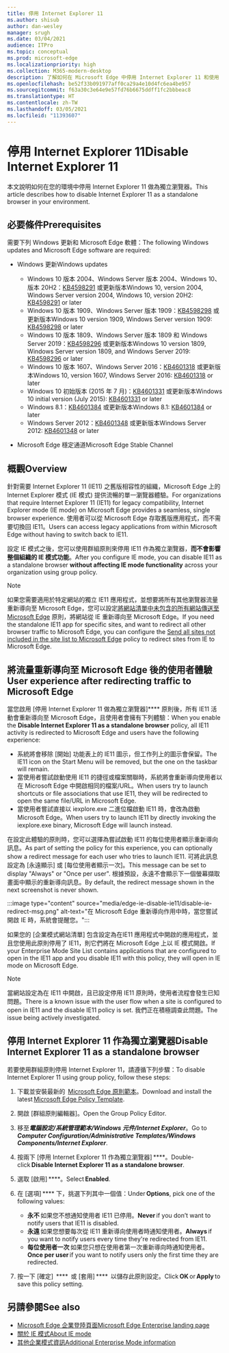 ```yaml
---
title: 停用 Internet Explorer 11
ms.author: shisub
author: dan-wesley
manager: srugh
ms.date: 03/04/2021
audience: ITPro
ms.topic: conceptual
ms.prod: microsoft-edge
ms.localizationpriority: high
ms.collection: M365-modern-desktop
description: 了解如何在 Microsoft Edge 中停用 Internet Explorer 11 和使用 Internet Explorer 模式。
ms.openlocfilehash: be52f33b091977aff0ca29a4e10d4fc6ea4be957
ms.sourcegitcommit: f63a30c3e64e9e57fd76b6675ddff1fc2bbbeac8
ms.translationtype: HT
ms.contentlocale: zh-TW
ms.lasthandoff: 03/05/2021
ms.locfileid: "11393607"
---
```

# <a name="disable-internet-explorer-11"></a><span data-ttu-id="e1e7d-103">停用 Internet Explorer 11</span><span class="sxs-lookup"><span data-stu-id="e1e7d-103">Disable Internet Explorer 11</span></span>

<span data-ttu-id="e1e7d-104">本文說明如何在您的環境中停用 Internet Explorer 11 做為獨立瀏覽器。</span><span class="sxs-lookup"><span data-stu-id="e1e7d-104">This article describes how to disable Internet Explorer 11 as a standalone browser in your environment.</span></span>

## <a name="prerequisites"></a><span data-ttu-id="e1e7d-105">必要條件</span><span class="sxs-lookup"><span data-stu-id="e1e7d-105">Prerequisites</span></span>

<span data-ttu-id="e1e7d-106">需要下列 Windows 更新和 Microsoft Edge 軟體：</span><span class="sxs-lookup"><span data-stu-id="e1e7d-106">The following Windows updates and Microsoft Edge software are required:</span></span>

- <span data-ttu-id="e1e7d-107">Windows 更新</span><span class="sxs-lookup"><span data-stu-id="e1e7d-107">Windows updates</span></span>

  - <span data-ttu-id="e1e7d-108">Windows 10 版本 2004、Windows Server 版本 2004、Windows 10、版本 20H2：[KB4598291](https://support.microsoft.com/topic/february-2-2021-kb4598291-os-builds-19041-789-and-19042-789-preview-6a766199-a4f1-616e-1f5c-58bdc3ca5e3b) 或更新版本</span><span class="sxs-lookup"><span data-stu-id="e1e7d-108">Windows 10, version 2004, Windows Server version 2004, Windows 10, version 20H2: [KB4598291](https://support.microsoft.com/topic/february-2-2021-kb4598291-os-builds-19041-789-and-19042-789-preview-6a766199-a4f1-616e-1f5c-58bdc3ca5e3b) or later</span></span>
  - <span data-ttu-id="e1e7d-109">Windows 10 版本 1909、Windows Server 版本 1909：[KB4598298](https://support.microsoft.com/topic/january-21-2021-kb4598298-os-build-18363-1350-preview-02dfd9ba-91a2-1b82-dede-42f288c02511) 或更新版本</span><span class="sxs-lookup"><span data-stu-id="e1e7d-109">Windows 10 version 1909, Windows Server version 1909: [KB4598298](https://support.microsoft.com/topic/january-21-2021-kb4598298-os-build-18363-1350-preview-02dfd9ba-91a2-1b82-dede-42f288c02511) or later</span></span>
  - <span data-ttu-id="e1e7d-110">Windows 10 版本 1809、Windows Server 版本 1809 和 Windows Server 2019：[KB4598296](https://support.microsoft.com/topic/january-21-2021-kb4598296-os-build-17763-1728-preview-4c0931ff-45b7-ff59-5e00-c03b5afb363d) 或更新版本</span><span class="sxs-lookup"><span data-stu-id="e1e7d-110">Windows 10 version 1809, Windows Server version 1809, and Windows Server 2019: [KB4598296](https://support.microsoft.com/topic/january-21-2021-kb4598296-os-build-17763-1728-preview-4c0931ff-45b7-ff59-5e00-c03b5afb363d) or later</span></span>
  - <span data-ttu-id="e1e7d-111">Windows 10 版本 1607、Windows Server 2016：[KB4601318](https://support.microsoft.com/topic/february-9-2021-kb4601318-os-build-14393-4225-c5e3de6c-e3e6-ffb5-6197-48b9ce16446e) 或更新版本</span><span class="sxs-lookup"><span data-stu-id="e1e7d-111">Windows 10, version 1607, Windows Server 2016: [KB4601318](https://support.microsoft.com/topic/february-9-2021-kb4601318-os-build-14393-4225-c5e3de6c-e3e6-ffb5-6197-48b9ce16446e) or later</span></span>
   - <span data-ttu-id="e1e7d-112">Windows 10 初始版本 (2015 年 7 月)：[KB4601331](https://support.microsoft.com/office/february-9-2021%e2%80%94kb4601331-os-build-10240-18842-6227d078-fef3-8d67-27e0-1882e6cb79ff?ui=en-US&rs=en-US&ad=US) 或更新版本</span><span class="sxs-lookup"><span data-stu-id="e1e7d-112">Windows 10 initial version (July 2015): [KB4601331](https://support.microsoft.com/office/february-9-2021%e2%80%94kb4601331-os-build-10240-18842-6227d078-fef3-8d67-27e0-1882e6cb79ff?ui=en-US&rs=en-US&ad=US) or later</span></span>
  - <span data-ttu-id="e1e7d-113">Windows 8.1：[KB4601384](https://support.microsoft.com/topic/february-9-2021-kb4601384-monthly-rollup-16bdbb75-dd4b-2910-abc5-7891c9756b96) 或更新版本</span><span class="sxs-lookup"><span data-stu-id="e1e7d-113">Windows 8.1: [KB4601384](https://support.microsoft.com/topic/february-9-2021-kb4601384-monthly-rollup-16bdbb75-dd4b-2910-abc5-7891c9756b96) or later</span></span>
  - <span data-ttu-id="e1e7d-114">Windows Server 2012：[KB4601348](https://support.microsoft.com/topic/february-9-2021-kb4601348-monthly-rollup-2c338c0c-73d6-fb80-cc91-f1a86e80db0c) 或更新版本</span><span class="sxs-lookup"><span data-stu-id="e1e7d-114">Windows Server 2012: [KB4601348](https://support.microsoft.com/topic/february-9-2021-kb4601348-monthly-rollup-2c338c0c-73d6-fb80-cc91-f1a86e80db0c) or later</span></span>
  
- <span data-ttu-id="e1e7d-115">Microsoft Edge 穩定通道</span><span class="sxs-lookup"><span data-stu-id="e1e7d-115">Microsoft Edge Stable Channel</span></span>


## <a name="overview"></a><span data-ttu-id="e1e7d-116">概觀</span><span class="sxs-lookup"><span data-stu-id="e1e7d-116">Overview</span></span>

<span data-ttu-id="e1e7d-117">針對需要 Internet Explorer 11 (IE11) 之舊版相容性的組織，Microsoft Edge 上的 Internet Explorer 模式 (IE 模式) 提供流暢的單一瀏覽器體驗。</span><span class="sxs-lookup"><span data-stu-id="e1e7d-117">For organizations that require Internet Explorer 11 (IE11) for legacy compatibility, Internet Explorer mode (IE mode) on Microsoft Edge provides a seamless, single browser experience.</span></span> <span data-ttu-id="e1e7d-118">使用者可以從 Microsoft Edge 存取舊版應用程式，而不需要切換回 IE11。</span><span class="sxs-lookup"><span data-stu-id="e1e7d-118">Users can access legacy applications from within Microsoft Edge without having to switch back to IE11.</span></span>

<span data-ttu-id="e1e7d-119">設定 IE 模式之後，您可以使用群組原則來停用 IE11 作為獨立瀏覽器，**而不會影響整個組織的 IE 模式功能**。</span><span class="sxs-lookup"><span data-stu-id="e1e7d-119">After you configure IE mode, you can disable IE11 as a standalone browser **without affecting IE mode functionality** across your organization using group policy.</span></span>

> [!NOTE]
> <span data-ttu-id="e1e7d-120">如果您需要適用於特定網站的獨立 IE11 應用程式，並想要將所有其他瀏覽器流量重新導向至 Microsoft Edge，您可以設定[將網站清單中未包含的所有網站傳送至 Microsoft Edge](https://docs.microsoft.com/deployedge/edge-ie-mode-policies#redirect-sites-from-ie-to-microsoft-edge) 原則，將網站從 IE 重新導向至 Microsoft Edge。</span><span class="sxs-lookup"><span data-stu-id="e1e7d-120">If you need the standalone IE11 app for specific sites, and want to redirect all other browser traffic to Microsoft Edge, you can configure the [Send all sites not included in the site list to Microsoft Edge](https://docs.microsoft.com/deployedge/edge-ie-mode-policies#redirect-sites-from-ie-to-microsoft-edge) policy to redirect sites from IE to Microsoft Edge.</span></span>

## <a name="user-experience-after-redirecting-traffic-to-microsoft-edge"></a><span data-ttu-id="e1e7d-121">將流量重新導向至 Microsoft Edge 後的使用者體驗</span><span class="sxs-lookup"><span data-stu-id="e1e7d-121">User experience after redirecting traffic to Microsoft Edge</span></span>

<span data-ttu-id="e1e7d-122">當您啟用 [停用 Internet Explorer 11 做為獨立瀏覽器]\*\*\*\* 原則後，所有 IE11 活動會重新導向至 Microsoft Edge，且使用者會擁有下列體驗：</span><span class="sxs-lookup"><span data-stu-id="e1e7d-122">When you enable the **Disable Internet Explorer 11 as a standalone browser** policy, all IE11 activity is redirected to Microsoft Edge and users have the following experience:</span></span>

- <span data-ttu-id="e1e7d-123">系統將會移除 [開始] 功能表上的 IE11 圖示，但工作列上的圖示會保留。</span><span class="sxs-lookup"><span data-stu-id="e1e7d-123">The IE11 icon on the Start Menu will be removed, but the one on the taskbar will remain.</span></span>
- <span data-ttu-id="e1e7d-124">當使用者嘗試啟動使用 IE11 的捷徑或檔案關聯時，系統將會重新導向使用者以在 Microsoft Edge 中開啟相同的檔案/URL。</span><span class="sxs-lookup"><span data-stu-id="e1e7d-124">When users try to launch shortcuts or file associations that use IE11, they will be redirected to open the same file/URL in Microsoft Edge.</span></span>
- <span data-ttu-id="e1e7d-125">當使用者嘗試直接以 iexplore.exe 二進位檔啟動 IE11 時，會改為啟動 Microsoft Edge。</span><span class="sxs-lookup"><span data-stu-id="e1e7d-125">When users try to launch IE11 by directly invoking the iexplore.exe binary, Microsoft Edge will launch instead.</span></span>

<span data-ttu-id="e1e7d-126">在設定此體驗的原則時，您可以選擇為嘗試啟動 IE11 的每位使用者顯示重新導向訊息。</span><span class="sxs-lookup"><span data-stu-id="e1e7d-126">As part of setting the policy for this experience, you can optionally show a redirect message for each user who tries to launch IE11.</span></span> <span data-ttu-id="e1e7d-127">可將此訊息設定為 [永遠顯示] 或 [每位使用者顯示一次]。</span><span class="sxs-lookup"><span data-stu-id="e1e7d-127">This message can be set to display "Always" or "Once per user".</span></span> <span data-ttu-id="e1e7d-128">根據預設，永遠不會顯示下一個螢幕擷取畫面中顯示的重新導向訊息。</span><span class="sxs-lookup"><span data-stu-id="e1e7d-128">By default, the redirect message shown in the next screenshot is never shown.</span></span>

:::image type="content" source="media/edge-ie-disable-ie11/disable-ie-redirect-msg.png" alt-text="在 Microsoft Edge 重新導向作用中時，當您嘗試開啟 IE 時，系統會提醒您。":::

<span data-ttu-id="e1e7d-130">如果您的 [企業模式網站清單] 包含設定為在IE11 應用程式中開啟的應用程式，並且您使用此原則停用了 IE11，則它們將在 Microsoft Edge 上以 IE 模式開啟。</span><span class="sxs-lookup"><span data-stu-id="e1e7d-130">If your Enterprise Mode Site List contains applications that are configured to open in the IE11 app and you disable IE11 with this policy, they will open in IE mode on Microsoft Edge.</span></span>
> [!NOTE]
> <span data-ttu-id="e1e7d-131">當網站設定為在 IE11 中開啟，且已設定停用 IE11 原則時，使用者流程會發生已知問題。</span><span class="sxs-lookup"><span data-stu-id="e1e7d-131">There is a known issue with the user flow when a site is configured to open in IE11 and the disable IE11 policy is set.</span></span> <span data-ttu-id="e1e7d-132">我們正在積極調查此問題。</span><span class="sxs-lookup"><span data-stu-id="e1e7d-132">The issue being actively investigated.</span></span>

## <a name="disable-internet-explorer-11-as-a-standalone-browser"></a><span data-ttu-id="e1e7d-133">停用 Internet Explorer 11 作為獨立瀏覽器</span><span class="sxs-lookup"><span data-stu-id="e1e7d-133">Disable Internet Explorer 11 as a standalone browser</span></span>

<span data-ttu-id="e1e7d-134">若要使用群組原則停用 Internet Explorer 11，請遵循下列步驟：</span><span class="sxs-lookup"><span data-stu-id="e1e7d-134">To disable Internet Explorer 11 using group policy, follow these steps:</span></span>

1. <span data-ttu-id="e1e7d-135">下載並安裝最新的  [Microsoft Edge 原則範本](https://www.microsoft.com/edge/business/download)。</span><span class="sxs-lookup"><span data-stu-id="e1e7d-135">Download and install the latest [Microsoft Edge Policy Template](https://www.microsoft.com/edge/business/download).</span></span>
2. <span data-ttu-id="e1e7d-136">開啟 [群組原則編輯器]。</span><span class="sxs-lookup"><span data-stu-id="e1e7d-136">Open the Group Policy Editor.</span></span>
3. <span data-ttu-id="e1e7d-137">移至***電腦設定/系統管理範本/Windows 元件/Internet Explorer***。</span><span class="sxs-lookup"><span data-stu-id="e1e7d-137">Go to ***Computer Configuration/Administrative Templates/Windows Components/Internet Explorer***.</span></span> 
4. <span data-ttu-id="e1e7d-138">按兩下 [停用 Internet Explorer 11 作為獨立瀏覽器] \*\*\*\*。</span><span class="sxs-lookup"><span data-stu-id="e1e7d-138">Double-click **Disable Internet Explorer 11 as a standalone browser**.</span></span>
5. <span data-ttu-id="e1e7d-139">選取 [啟用] \*\*\*\*。</span><span class="sxs-lookup"><span data-stu-id="e1e7d-139">Select **Enabled**.</span></span>
6. <span data-ttu-id="e1e7d-140">在 [選項] \*\*\*\* 下，挑選下列其中一個值：</span><span class="sxs-lookup"><span data-stu-id="e1e7d-140">Under **Options**, pick one of the following values:</span></span>

   - <span data-ttu-id="e1e7d-141">**永不** 如果您不想通知使用者 IE11 已停用。</span><span class="sxs-lookup"><span data-stu-id="e1e7d-141">**Never** if you don’t want to notify users that IE11 is disabled.</span></span>
   - <span data-ttu-id="e1e7d-142">**永遠** 如果您想要每次從 IE11 重新導向使用者時通知使用者。</span><span class="sxs-lookup"><span data-stu-id="e1e7d-142">**Always** if you want to notify users every time they're redirected from IE11.</span></span>
   - <span data-ttu-id="e1e7d-143">**每位使用者一次** 如果您只想在使用者第一次重新導向時通知使用者。</span><span class="sxs-lookup"><span data-stu-id="e1e7d-143">**Once per user** if you want to notify users only the first time they are redirected.</span></span>

7. <span data-ttu-id="e1e7d-144">按一下 [確定]  \*\*\*\*  或 [套用] \*\*\*\*  以儲存此原則設定。</span><span class="sxs-lookup"><span data-stu-id="e1e7d-144">Click **OK** or **Apply** to save this policy setting.</span></span>

## <a name="see-also"></a><span data-ttu-id="e1e7d-145">另請參閱</span><span class="sxs-lookup"><span data-stu-id="e1e7d-145">See also</span></span>

- [<span data-ttu-id="e1e7d-146">Microsoft Edge 企業登陸頁面</span><span class="sxs-lookup"><span data-stu-id="e1e7d-146">Microsoft Edge Enterprise landing page</span></span>](https://aka.ms/EdgeEnterprise)
- [<span data-ttu-id="e1e7d-147">關於 IE 模式</span><span class="sxs-lookup"><span data-stu-id="e1e7d-147">About IE mode</span></span>](https://docs.microsoft.com/deployedge/edge-ie-mode)
- [<span data-ttu-id="e1e7d-148">其他企業模式資訊</span><span class="sxs-lookup"><span data-stu-id="e1e7d-148">Additional Enterprise Mode information</span></span>](https://docs.microsoft.com/internet-explorer/ie11-deploy-guide/enterprise-mode-overview-for-ie11)
